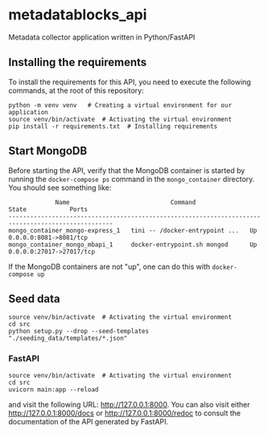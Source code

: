 # metadatablocks_api

Metadata collector application written in Python/FastAPI

## Installing the requirements

To install the requirements for this API, you need to execute the following
commands, at the root of this repository:

```shell
python -m venv venv   # Creating a virtual environment for our application
source venv/bin/activate  # Activating the virtual environment
pip install -r requirements.txt  # Installing requirements
```

## Start MongoDB

Before starting the API, verify that the MongoDB container is started by running the `docker-compose ps` command in the `mongo_container` directory. You should see something like:

```text
             Name                            Command               State            Ports          
---------------------------------------------------------------------------------------------------
mongo_container_mongo-express_1   tini -- /docker-entrypoint ...   Up      0.0.0.0:8081->8081/tcp  
mongo_container_mongo_mbapi_1     docker-entrypoint.sh mongod      Up      0.0.0.0:27017->27017/tcp
```

If the MongoDB containers are not "up", one can do this with `docker-compose up`

## Seed data

```shell
source venv/bin/activate  # Activating the virtual environment
cd src
python setup.py --drop --seed-templates "./seeding_data/templates/*.json"
```

### FastAPI

```shell
source venv/bin/activate  # Activating the virtual environment
cd src
uvicorn main:app --reload
```

and visit the following URL: <http://127.0.0.1:8000>.
You can also visit either <http://127.0.0.1:8000/docs> or <http://127.0.0.1:8000/redoc> to consult the documentation of the API generated by FastAPI.
